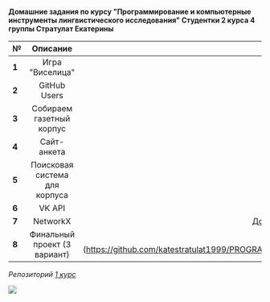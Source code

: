 __Домашние задания по курсу "Программирование и компьютерные инструменты лингвистического исследования" 
                            Студентки 2 курса 4 группы Стратулат Екатерины__

№|Описание|Ссылка на работу
---|:---:|---:
__1__|Игра "Виселица"|[Код (.ipynb) ](https://github.com/katestratulat1999/PROGRAMMING2/blob/master/hw1/hw1(2).ipynb) или [Код (.py)](https://github.com/katestratulat1999/PROGRAMMING2/blob/master/hw1/hw1.py)
__2__|GitHub Users|[Домашнее задание 2](https://github.com/katestratulat1999/PROGRAMMING2/tree/master/hw2)
__3__|Собираем газетный корпус|[Домашнее задание 3](https://github.com/katestratulat1999/PROGRAMMING2/tree/master/hw3_StratulatKate) и [файлы](https://drive.google.com/drive/folders/1qv0IGc7irdXAh57lWMJMiuDaTAdkOXfz?usp=sharing)
__4__|Сайт-анкета|[Домашнее задание 4](https://github.com/katestratulat1999/PROGRAMMING2/tree/master/hw_4StratulatKate)
__5__|Поисковая система для корпуса|[Домашнее задание 5](https://github.com/katestratulat1999/PROGRAMMING2/tree/master/hw_5_StratulatKate)
__6__|VK API|[ Домашнее задание 6](https://github.com/katestratulat1999/PROGRAMMING2/tree/master/hw_6_StratulatKate)|
__7__|NetworkX|[ Домашнее задание 7 (код)](https://github.com/katestratulat1999/PROGRAMMING2/tree/master/hw_7_StratulatKate) + [Корпус (архив)](https://drive.google.com/file/d/17rKknrkt44du83RaU4FmabOn2mwttwY3/view?usp=sharing)
__8__|Финальный проект (3 вариант)|[Код](https://github.com/katestratulat1999/PROGRAMMING2/tree/master/Project_StratulatKate) + [Корпус (архив)] (https://github.com/katestratulat1999/PROGRAMMING2/tree/master/Project_StratulatKate)
*Репозиторий [1 курс](https://github.com/katestratulat1999/PROGRAMMING)*

![](http://www.cadacademy.it/wp-content/uploads/2018/03/cadacademy_set_penne.jpeg)
